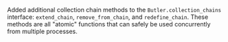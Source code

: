 Added additional collection chain methods to the `Butler.collection_chains` interface: `extend_chain`, `remove_from_chain`, and `redefine_chain`.  These methods are all "atomic" functions that can safely be used concurrently from multiple processes.
